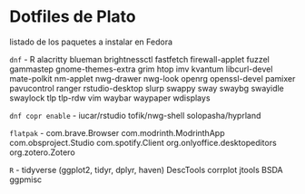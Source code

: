 # Dotfiles de Plato
listado de los paquetes a instalar en Fedora

`dnf` - R alacritty blueman brightnessctl fastfetch firewall-applet fuzzel gammastep gnome-themes-extra grim htop imv kvantum libcurl-devel mate-polkit nm-applet nwg-drawer nwg-look openrg openssl-devel pamixer pavucontrol ranger rstudio-desktop slurp swappy sway swaybg swayidle swaylock tlp tlp-rdw vim waybar waypaper wdisplays

`dnf copr enable` - iucar/rstudio tofik/nwg-shell solopasha/hyprland 

`flatpak` - com.brave.Browser com.modrinth.ModrinthApp com.obsproject.Studio com.spotify.Client org.onlyoffice.desktopeditors org.zotero.Zotero

`R` - tidyverse (ggplot2, tidyr, dplyr, haven) DescTools corrplot jtools BSDA ggpmisc
